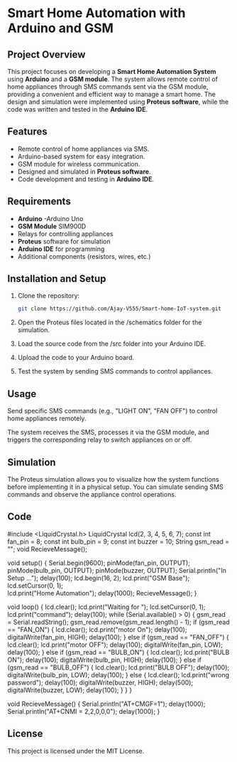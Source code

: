 # Smart Home Automation with Arduino and GSM

## Project Overview
This project focuses on developing a **Smart Home Automation System** using **Arduino** and a **GSM module**. The system allows remote control of home appliances through SMS commands sent via the GSM module, providing a convenient and efficient way to manage a smart home. The design and simulation were implemented using **Proteus software**, while the code was written and tested in the **Arduino IDE**.

## Features
- Remote control of home appliances via SMS.
- Arduino-based system for easy integration.
- GSM module for wireless communication.
- Designed and simulated in **Proteus software**.
- Code development and testing in **Arduino IDE**.

## Requirements
- **Arduino** -Arduino Uno
- **GSM Module**  SIM900D
- Relays for controlling appliances
- **Proteus** software for simulation
- **Arduino IDE** for programming
- Additional components (resistors, wires, etc.)

## Installation and Setup
1. Clone the repository:
   ```bash
   git clone https://github.com/Ajay-V555/Smart-home-IoT-system.git

2. Open the Proteus files located in the /schematics folder for the simulation.


3. Load the source code from the /src folder into your Arduino IDE.


4. Upload the code to your Arduino board.


5. Test the system by sending SMS commands to control appliances.



## Usage

Send specific SMS commands (e.g., "LIGHT ON", "FAN OFF") to control home appliances remotely.

The system receives the SMS, processes it via the GSM module, and triggers the corresponding relay to switch appliances on or off.


## Simulation

The Proteus simulation allows you to visualize how the system functions before implementing it in a physical setup. You can simulate sending SMS commands and observe the appliance control operations.


## Code

#include <LiquidCrystal.h>
LiquidCrystal lcd(2, 3, 4, 5, 6, 7);
const int fan_pin = 8;
const int bulb_pin = 9;
const int buzzer = 10;
String gsm_read = "";
void RecieveMessage();

void setup()
{
  Serial.begin(9600);
  pinMode(fan_pin, OUTPUT);
  pinMode(bulb_pin, OUTPUT);
  pinMode(buzzer, OUTPUT);
  Serial.println("In Setup ...");
  delay(100);
  lcd.begin(16, 2);
  lcd.print("GSM Base");
  lcd.setCursor(0, 1);  
  lcd.print("Home Automation");
  delay(1000);
  RecieveMessage();
}

void loop()
{
   lcd.clear();
   lcd.print("Waiting for ");
   lcd.setCursor(0, 1);  
   lcd.print("command");
   delay(100);
    while (Serial.available() > 0)
    {
      gsm_read = Serial.readString();
      gsm_read.remove(gsm_read.length() - 1); 
      if (gsm_read == "FAN_ON")
      {
          lcd.clear();
          lcd.print("motor On");
          delay(100);
          digitalWrite(fan_pin, HIGH); 
          delay(100);
      }
      else if (gsm_read == "FAN_OFF")
      {
          lcd.clear();
          lcd.print("motor OFF");
          delay(100);
          digitalWrite(fan_pin, LOW); 
          delay(100);
      }
      else if (gsm_read == "BULB_ON")
      {
          lcd.clear();
          lcd.print("BULB ON");
          delay(100);
          digitalWrite(bulb_pin, HIGH); 
          delay(100);
      }
      else if (gsm_read == "BULB_OFF")
      {
          lcd.clear();
          lcd.print("BULB OFF");
          delay(100);
          digitalWrite(bulb_pin, LOW); 
          delay(100);
      }
      else
      {
        lcd.clear();
        lcd.print("wrong password");
        delay(100);
        digitalWrite(buzzer, HIGH); 
        delay(500);
        digitalWrite(buzzer, LOW); 
        delay(100);
      }
    }
}

void RecieveMessage()
{
  Serial.println("AT+CMGF=1");
  delay(1000);
  Serial.println("AT+CNMI = 2,2,0,0,0");
  delay(1000);
}

## License

This project is licensed under the MIT License.


